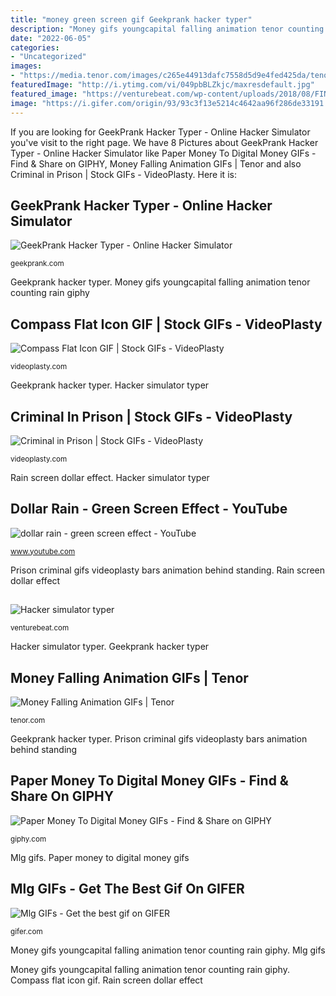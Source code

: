 ```yaml
---
title: "money green screen gif Geekprank hacker typer"
description: "Money gifs youngcapital falling animation tenor counting rain giphy"
date: "2022-06-05"
categories:
- "Uncategorized"
images:
- "https://media.tenor.com/images/c265e44913dafc7558d5d9e4fed425da/tenor.gif"
featuredImage: "http://i.ytimg.com/vi/049pbBLZkjc/maxresdefault.jpg"
featured_image: "https://venturebeat.com/wp-content/uploads/2018/08/FINAL20GRAPH.gif?w=800"
image: "https://i.gifer.com/origin/93/93c3f13e5214c4642aa96f286de33191.gif"
---
```


If you are looking for GeekPrank Hacker Typer - Online Hacker Simulator you've visit to the right page. We have 8 Pictures about GeekPrank Hacker Typer - Online Hacker Simulator like Paper Money To Digital Money GIFs - Find &amp; Share on GIPHY, Money Falling Animation GIFs | Tenor and also Criminal in Prison | Stock GIFs - VideoPlasty. Here it is:

## GeekPrank Hacker Typer - Online Hacker Simulator

![GeekPrank Hacker Typer - Online Hacker Simulator](https://geekprank.com/hacker/og.jpg "Dollar rain")

<small>geekprank.com</small>

Geekprank hacker typer. Money gifs youngcapital falling animation tenor counting rain giphy

## Compass Flat Icon GIF | Stock GIFs - VideoPlasty

![Compass Flat Icon GIF | Stock GIFs - VideoPlasty](https://cdn.videoplasty.com/gif/compass-flat-icon-gif-stock-gif-3668-1280x720.gif?1573999552 "Paper money to digital money gifs")

<small>videoplasty.com</small>

Geekprank hacker typer. Hacker simulator typer

## Criminal In Prison | Stock GIFs - VideoPlasty

![Criminal in Prison | Stock GIFs - VideoPlasty](https://cdn.videoplasty.com/gif/criminal-in-prison-stock-gif-4740-1280x720.gif?1574051266 "Money falling animation gifs")

<small>videoplasty.com</small>

Rain screen dollar effect. Hacker simulator typer

## Dollar Rain - Green Screen Effect - YouTube

![dollar rain - green screen effect - YouTube](http://i.ytimg.com/vi/049pbBLZkjc/maxresdefault.jpg "Prison criminal gifs videoplasty bars animation behind standing")

<small>www.youtube.com</small>

Prison criminal gifs videoplasty bars animation behind standing. Rain screen dollar effect

## 

![](https://venturebeat.com/wp-content/uploads/2018/08/FINAL20GRAPH.gif?w=800 "Hacker simulator typer")

<small>venturebeat.com</small>

Hacker simulator typer. Geekprank hacker typer

## Money Falling Animation GIFs | Tenor

![Money Falling Animation GIFs | Tenor](https://media.tenor.com/images/c265e44913dafc7558d5d9e4fed425da/tenor.gif "Money falling animation gifs")

<small>tenor.com</small>

Geekprank hacker typer. Prison criminal gifs videoplasty bars animation behind standing

## Paper Money To Digital Money GIFs - Find &amp; Share On GIPHY

![Paper Money To Digital Money GIFs - Find &amp; Share on GIPHY](https://media.giphy.com/media/OWbRzNAVLNYyc/giphy.gif "Hacker simulator typer")

<small>giphy.com</small>

Mlg gifs. Paper money to digital money gifs

## Mlg GIFs - Get The Best Gif On GIFER

![Mlg GIFs - Get the best gif on GIFER](https://i.gifer.com/origin/93/93c3f13e5214c4642aa96f286de33191.gif "Geekprank hacker typer")

<small>gifer.com</small>

Money gifs youngcapital falling animation tenor counting rain giphy. Mlg gifs

Money gifs youngcapital falling animation tenor counting rain giphy. Compass flat icon gif. Rain screen dollar effect
